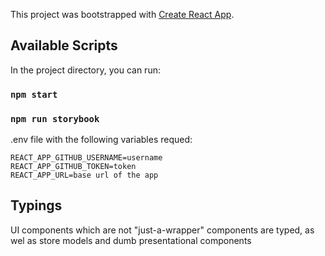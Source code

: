 This project was bootstrapped with [Create React App](https://github.com/facebook/create-react-app).

## Available Scripts

In the project directory, you can run:

### `npm start`
### `npm run storybook`

.env file with the following variables requed:

```
REACT_APP_GITHUB_USERNAME=username
REACT_APP_GITHUB_TOKEN=token
REACT_APP_URL=base url of the app
```

## Typings
UI components which are not "just-a-wrapper" components are typed, as wel as store models and dumb presentational components

